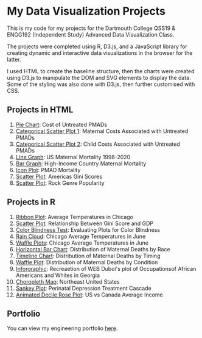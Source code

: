 # My Data Visualization Projects
 
This is my code for my projects for the Dartmouth College QSS19 & ENGG192 (Independent Study) Advanced Data Visualization Class.

The projects were completed using R, D3.js, and a JavaScript library for creating dynamic and interactive data visualizations in the browser for the latter.

I used HTML to create the baseline structure, then the charts were created using D3.js to manipulate the DOM and SVG elements to display the data. Some of the styling was also done with D3.js, then further customised with CSS. 

## Projects in HTML

1. [Pie Chart](https://emmaricci.github.io/dataviz/plot3/index.html): Cost of Untreated PMADs
2. [Categorical Scatter Plot 1](https://emmaricci.github.io/dataviz/plot4/index.html): Maternal Costs Associated with Untreated PMADs
3. [Categorical Scatter Plot 2](https://emmaricci.github.io/dataviz/plot5/index.html): Child Costs Associated with Untreated PMADs
4. [Line Graph](https://emmaricci.github.io/dataviz/plot6/index.html): US Maternal Mortality 1998-2020
5. [Bar Graph](https://emmaricci.github.io/dataviz/plot7/index.html): High-Income Country Maternal Mortality
6. [Icon Plot](https://emmaricci.github.io/dataviz/plot1/index.html): PMAD Mortality
7. [Scatter Plot](https://emmaricci.github.io/dataviz/plot100/index.html): Americas Gini Scores
8. [Scatter Plot](https://emmaricci.github.io/dataviz/plot101/index.html): Rock Genre Popularity

## Projects in R
1. [Ribbon Plot](https://emmaricci.github.io/dataviz/plot_basics/ribbon.png): Average Temperatures in Chicago
2. [Scatter Plot](https://emmaricci.github.io/dataviz/plot_basics/scatter.png): Relationship Between Gini Score and GDP
3. [Color Blindness Test](https://emmaricci.github.io/dataviz/plot_basics2/color_blindness.png): Evaluating Plots for Color Blindness
4. [Rain Cloud](https://emmaricci.github.io/dataviz/plot_basics2/raincloud.png): Chicago Average Temperatures in June
5. [Waffle Plots](https://emmaricci.github.io/dataviz/plot_basics2/waffle.png): Chicago Average Temperatures in June
6. [Horizontal Bar Chart](https://emmaricci.github.io/dataviz/CDC_charts/horizontal_bar.png): Distribution of Maternal Deaths by Race
7. [Timeline Chart](https://emmaricci.github.io/dataviz/CDC_charts/timeline.png): Distribution of Maternal Deaths by Timing
8. [Waffle Plot](https://emmaricci.github.io/dataviz/CDC_charts/waffle.png): Distribution of Maternal Deaths by Condition
9. [Inforgraphic](https://emmaricci.github.io/dataviz/imitation/web_dubois.png): Recreaetion of WEB Duboi's plot of Occupationsof African Americans and Whites in Georgia
10. [Choropleth Map](https://emmaricci.github.io/dataviz/map/map.png): Northeast United States
11. [Sankey Plot](https://emmaricci.github.io/dataviz/sankey/plot1.png): Perinatal Depression Treatment Cascade
12. [Animated Decile Rose Plot](https://emmaricci.github.io/dataviz/animation/Decileroseplot.gif): US vs Canada Average Income

## Portfolio

You can view my engineering portfolio [here](https://emmariccid.myportfolio.com/).
